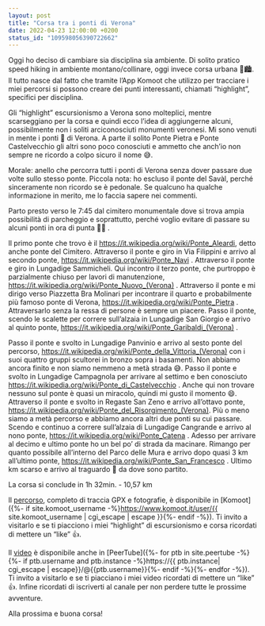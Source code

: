 ```yaml
---
layout: post
title: "Corsa tra i ponti di Verona"
date: 2022-04-23 12:00:00 +0200
status_id: "109598056390722662"
---
```


Oggi ho deciso di cambiare sia disciplina sia ambiente. Di solito pratico speed hiking in ambiente montano/collinare, oggi invece corsa urbana 🏃🏙. Il tutto nasce dal fatto che tramite l’App Komoot che utilizzo per tracciare i miei percorsi si possono creare dei punti interessanti, chiamati “highlight”, specifici per disciplina.

Gli “highlight” escursionismo a Verona sono molteplici, mentre scarseggiano per la corsa e quindi ecco l’idea di aggiungerne alcuni, possibilmente non i soliti arciconosciuti monumenti veronesi. Mi sono venuti in mente i ponti 🌉 di Verona. A parte il solito Ponte Pietra e Ponte Castelvecchio gli altri sono poco conosciuti e ammetto che anch’io non sempre ne ricordo a colpo sicuro il nome 😅.

Morale: anello che percorra tutti i ponti di Verona senza dover passare due volte sullo stesso ponte. Piccola nota: ho escluso il ponte del Savàl, perché sinceramente non ricordo se è pedonale. Se qualcuno ha qualche informazione in merito, me lo faccia sapere nei commenti.

Parto presto verso le 7:45 dal cimitero monumentale dove si trova ampia possibilità di parcheggio e soprattutto, perché voglio evitare di passare su alcuni ponti in ora di punta 🚗🚬 .

Il primo ponte che trovo è il https://it.wikipedia.org/wiki/Ponte_Aleardi, detto anche ponte del Cimitero. Attraverso il ponte e giro in Via Filippini e arrivo al secondo ponte, https://it.wikipedia.org/wiki/Ponte_Navi . Attraverso il ponte e giro in Lungadige Sammicheli. Qui incontro il terzo ponte, che purtroppo è parzialmente chiuso per lavori di manutenzione, https://it.wikipedia.org/wiki/Ponte_Nuovo_(Verona) . Attraverso il ponte e mi dirigo verso Piazzetta Bra Molinari per incontrare il quarto e probabilmente  più famoso ponte di Verona, https://it.wikipedia.org/wiki/Ponte_Pietra . Attraversarlo senza la ressa di persone è sempre un piacere. Passo il ponte, scendo le scalette per correre sull’alzaia in Lungadige San Giorgio e arrivo al quinto ponte, https://it.wikipedia.org/wiki/Ponte_Garibaldi_(Verona) .

Passo il ponte e svolto in Lungadige Panvinio e arrivo al sesto ponte del percorso, https://it.wikipedia.org/wiki/Ponte_della_Vittoria_(Verona) con i suoi quattro gruppi scultorei in bronzo sopra i basamenti. Non abbiamo ancora finito e non siamo nemmeno a metà strada 😅. Passo il ponte e svolto in Lungadige Campagnola per arrivare al settimo e ben conosciuto https://it.wikipedia.org/wiki/Ponte_di_Castelvecchio . Anche qui non trovare nessuno sul ponte è quasi un miracolo, quindi mi gusto il momento 😄. Attraverso il ponte e svolto in Regaste San Zeno e arrivo all’ottavo ponte, https://it.wikipedia.org/wiki/Ponte_del_Risorgimento_(Verona). Più o meno siamo a metà percorso e abbiamo ancora altri due ponti su cui passare. Scendo e continuo a correre sull’alzaia di Lungadige Cangrande e arrivo al nono ponte, https://it.wikipedia.org/wiki/Ponte_Catena . Adesso per arrivare al decimo e ultimo ponte ho un bel po’ di strada da macinare. Rimango per quanto possibile all’interno del Parco delle Mura e arrivo dopo quasi 3 km all’ultimo ponte, https://it.wikipedia.org/wiki/Ponte_San_Francesco . Ultimo km scarso e arrivo al traguardo 🏁 da dove sono partito.

La corsa si conclude in 1h 32min. - 10,57 km

Il [percorso][percorso], completo di traccia GPX e fotografie, è disponibile in [Komoot]({%- if site.komoot_username -%}https://www.komoot.it/user/{{ site.komoot_username | cgi_escape | escape }}{%- endif -%}). Ti invito a visitarlo e se ti piacciono i miei “highlight” di escursionismo e corsa ricordati di mettere un “like” 👍.

Il [video][video] è disponibile anche in [PeerTube]({%- for ptb in site.peertube -%}{%- if ptb.username and ptb.instance -%}https://{{ ptb.instance| cgi_escape | escape}}/@{{ptb.username}}{%- endif -%}{%- endfor -%}). Ti invito a visitarlo e se ti piacciano i miei video ricordati di mettere un “like” 👍. Infine ricordati di iscriverti al canale per non perdere tutte le prossime avventure.

Alla prossima e buona corsa!

[percorso]: https://www.komoot.it/tour/746697445?ref=wtd
[video]: https://peertube.uno/w/et7ztMbhPhUp2W7SRtNghg
